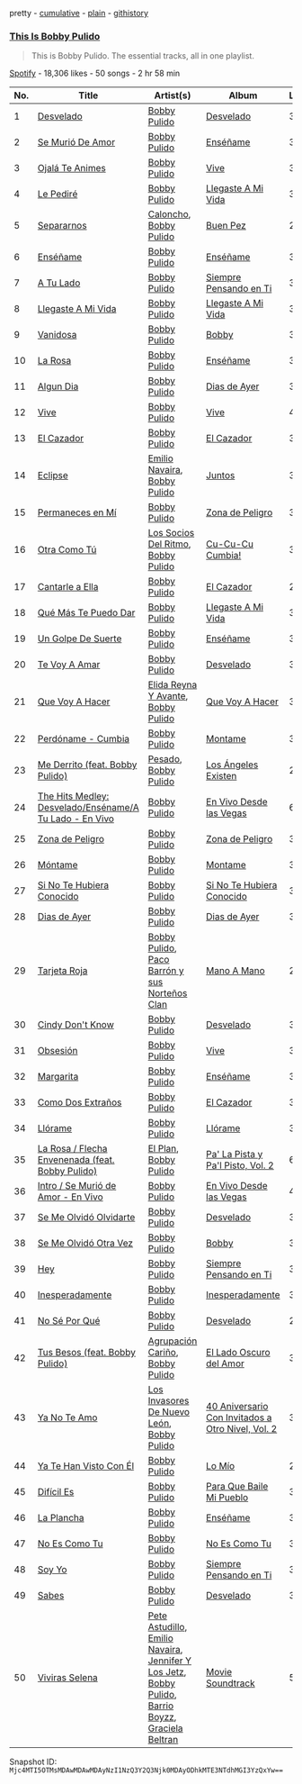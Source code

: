 pretty - [cumulative](/playlists/cumulative/37i9dQZF1DZ06evO2Jdbs4.md) - [plain](/playlists/plain/37i9dQZF1DZ06evO2Jdbs4) - [githistory](https://github.githistory.xyz/mackorone/spotify-playlist-archive/blob/main/playlists/plain/37i9dQZF1DZ06evO2Jdbs4)

### [This Is Bobby Pulido](https://open.spotify.com/playlist/37i9dQZF1DZ06evO2Jdbs4)

> This is Bobby Pulido\. The essential tracks, all in one playlist.

[Spotify](https://open.spotify.com/user/spotify) - 18,306 likes - 50 songs - 2 hr 58 min

| No. | Title | Artist(s) | Album | Length |
|---|---|---|---|---|
| 1 | [Desvelado](https://open.spotify.com/track/2JJSGhPpATm8lXeYjD95fw) | [Bobby Pulido](https://open.spotify.com/artist/4EEZg8R3dxbTCCQ1DVWtHg) | [Desvelado](https://open.spotify.com/album/2BCS2taG5BuYeL3QPCbcz2) | 3:41 |
| 2 | [Se Murió De Amor](https://open.spotify.com/track/5iuGn3RXvfvHIyIe8fyxBE) | [Bobby Pulido](https://open.spotify.com/artist/4EEZg8R3dxbTCCQ1DVWtHg) | [Enséñame](https://open.spotify.com/album/6wrBXd8mUK0dp3yMM29kWK) | 3:06 |
| 3 | [Ojalá Te Animes](https://open.spotify.com/track/1tg7ZzCAkjDNENdWL7WuIr) | [Bobby Pulido](https://open.spotify.com/artist/4EEZg8R3dxbTCCQ1DVWtHg) | [Vive](https://open.spotify.com/album/4v2fdmkaVrrT0eYhy2ix3a) | 3:00 |
| 4 | [Le Pediré](https://open.spotify.com/track/0Oon0YwVUvqf8O8KLukfZj) | [Bobby Pulido](https://open.spotify.com/artist/4EEZg8R3dxbTCCQ1DVWtHg) | [Llegaste A Mi Vida](https://open.spotify.com/album/1bm9teaYqUaTbyJzpqNu6l) | 3:32 |
| 5 | [Separarnos](https://open.spotify.com/track/5A4j5H2BchA1SqYOvQ8I4I) | [Caloncho](https://open.spotify.com/artist/2z3KntXLyEF5Lvz1kpdBoA), [Bobby Pulido](https://open.spotify.com/artist/4EEZg8R3dxbTCCQ1DVWtHg) | [Buen Pez](https://open.spotify.com/album/4M70tDygFtUlnlvmn5qLLV) | 2:58 |
| 6 | [Enséñame](https://open.spotify.com/track/0IHrQNuGVj2c3dBwyw2lNC) | [Bobby Pulido](https://open.spotify.com/artist/4EEZg8R3dxbTCCQ1DVWtHg) | [Enséñame](https://open.spotify.com/album/6wrBXd8mUK0dp3yMM29kWK) | 3:09 |
| 7 | [A Tu Lado](https://open.spotify.com/track/5X4XT9GZFvPgpQGx7hjzJX) | [Bobby Pulido](https://open.spotify.com/artist/4EEZg8R3dxbTCCQ1DVWtHg) | [Siempre Pensando en Ti](https://open.spotify.com/album/7qOe8Bc1072Lf2z1tdZTYH) | 3:44 |
| 8 | [Llegaste A Mi Vida](https://open.spotify.com/track/03vaFs8JbKg27yTKZshM55) | [Bobby Pulido](https://open.spotify.com/artist/4EEZg8R3dxbTCCQ1DVWtHg) | [Llegaste A Mi Vida](https://open.spotify.com/album/1bm9teaYqUaTbyJzpqNu6l) | 3:33 |
| 9 | [Vanidosa](https://open.spotify.com/track/2YLoqYRDpNMwSvTGhjP3gC) | [Bobby Pulido](https://open.spotify.com/artist/4EEZg8R3dxbTCCQ1DVWtHg) | [Bobby](https://open.spotify.com/album/6om6MJErxB1lRwPK6VxChD) | 3:27 |
| 10 | [La Rosa](https://open.spotify.com/track/0HiDvAV1NFSt1rLXvrTO49) | [Bobby Pulido](https://open.spotify.com/artist/4EEZg8R3dxbTCCQ1DVWtHg) | [Enséñame](https://open.spotify.com/album/6wrBXd8mUK0dp3yMM29kWK) | 3:04 |
| 11 | [Algun Dia](https://open.spotify.com/track/1SlyhgbpLEphPZM4ammgr7) | [Bobby Pulido](https://open.spotify.com/artist/4EEZg8R3dxbTCCQ1DVWtHg) | [Dias de Ayer](https://open.spotify.com/album/3uSh3AeT2wgBbLSxYcJupg) | 3:19 |
| 12 | [Vive](https://open.spotify.com/track/6ljSbHWwuUsDfOswRHlomj) | [Bobby Pulido](https://open.spotify.com/artist/4EEZg8R3dxbTCCQ1DVWtHg) | [Vive](https://open.spotify.com/album/4v2fdmkaVrrT0eYhy2ix3a) | 4:14 |
| 13 | [El Cazador](https://open.spotify.com/track/3B6ZP7yDYHRuLbid9Bk0FO) | [Bobby Pulido](https://open.spotify.com/artist/4EEZg8R3dxbTCCQ1DVWtHg) | [El Cazador](https://open.spotify.com/album/19YgCrHv3ajrWnh4EiTv5I) | 3:32 |
| 14 | [Eclipse](https://open.spotify.com/track/050UuOQmyhJ470uVMpm6dM) | [Emilio Navaira](https://open.spotify.com/artist/5ADSZA6X6nJBe7pTgcE6nA), [Bobby Pulido](https://open.spotify.com/artist/4EEZg8R3dxbTCCQ1DVWtHg) | [Juntos](https://open.spotify.com/album/6VB3iQvl5osGIQyaJv7vqm) | 3:37 |
| 15 | [Permaneces en Mí](https://open.spotify.com/track/4p5UDTUZXr7T8ctt1X1zg0) | [Bobby Pulido](https://open.spotify.com/artist/4EEZg8R3dxbTCCQ1DVWtHg) | [Zona de Peligro](https://open.spotify.com/album/3LjISuwDaksJyhnG1iiIgA) | 3:02 |
| 16 | [Otra Como Tú](https://open.spotify.com/track/055pJYboqVEcECyQQnANFY) | [Los Socios Del Ritmo](https://open.spotify.com/artist/7bzt5lHL6bzLO3c9mkxNMW), [Bobby Pulido](https://open.spotify.com/artist/4EEZg8R3dxbTCCQ1DVWtHg) | [Cu\-Cu\-Cu Cumbia!](https://open.spotify.com/album/7lvrww6BQ2UadzpdQBoEVH) | 3:48 |
| 17 | [Cantarle a Ella](https://open.spotify.com/track/6LyX5OTvWeJP2Sio5BfuDg) | [Bobby Pulido](https://open.spotify.com/artist/4EEZg8R3dxbTCCQ1DVWtHg) | [El Cazador](https://open.spotify.com/album/19YgCrHv3ajrWnh4EiTv5I) | 2:54 |
| 18 | [Qué Más Te Puedo Dar](https://open.spotify.com/track/7JTgmtRq4WBy2jG6Ijm9m8) | [Bobby Pulido](https://open.spotify.com/artist/4EEZg8R3dxbTCCQ1DVWtHg) | [Llegaste A Mi Vida](https://open.spotify.com/album/1bm9teaYqUaTbyJzpqNu6l) | 3:40 |
| 19 | [Un Golpe De Suerte](https://open.spotify.com/track/6AEpDGDeJrn8xskPJQeGMv) | [Bobby Pulido](https://open.spotify.com/artist/4EEZg8R3dxbTCCQ1DVWtHg) | [Enséñame](https://open.spotify.com/album/6wrBXd8mUK0dp3yMM29kWK) | 3:23 |
| 20 | [Te Voy A Amar](https://open.spotify.com/track/7H9BJi45b1XJwYiC1vajfc) | [Bobby Pulido](https://open.spotify.com/artist/4EEZg8R3dxbTCCQ1DVWtHg) | [Desvelado](https://open.spotify.com/album/2BCS2taG5BuYeL3QPCbcz2) | 3:56 |
| 21 | [Que Voy A Hacer](https://open.spotify.com/track/0HD0RNHrLyM1yKJaWkR56R) | [Elida Reyna Y Avante](https://open.spotify.com/artist/6FgcIpZBpVNOXHniQX9Oml), [Bobby Pulido](https://open.spotify.com/artist/4EEZg8R3dxbTCCQ1DVWtHg) | [Que Voy A Hacer](https://open.spotify.com/album/2ZRarP86dR9OrYDNjiflEL) | 3:21 |
| 22 | [Perdóname \- Cumbia](https://open.spotify.com/track/6ygtYN6UpAePDbiuEacFzA) | [Bobby Pulido](https://open.spotify.com/artist/4EEZg8R3dxbTCCQ1DVWtHg) | [Montame](https://open.spotify.com/album/6j4I0OrqKDPYkTKAThkRRE) | 3:45 |
| 23 | [Me Derrito \(feat\. Bobby Pulido\)](https://open.spotify.com/track/5UT6Ug2HZp0MZQdyf2iVCd) | [Pesado](https://open.spotify.com/artist/4BwiodzEp9Hwes5HeFjMVK), [Bobby Pulido](https://open.spotify.com/artist/4EEZg8R3dxbTCCQ1DVWtHg) | [Los Ángeles Existen](https://open.spotify.com/album/6Q2W1lDlaler63hoBRSJWs) | 2:50 |
| 24 | [The Hits Medley: Desvelado/Enséname/A Tu Lado \- En Vivo](https://open.spotify.com/track/7pob0oZ2KwUG7nRlVuwrxs) | [Bobby Pulido](https://open.spotify.com/artist/4EEZg8R3dxbTCCQ1DVWtHg) | [En Vivo Desde las Vegas](https://open.spotify.com/album/3N5UtKDt4taayE7fajYV0J) | 6:40 |
| 25 | [Zona de Peligro](https://open.spotify.com/track/3nvWPw6xafcHBK5Yghf6gk) | [Bobby Pulido](https://open.spotify.com/artist/4EEZg8R3dxbTCCQ1DVWtHg) | [Zona de Peligro](https://open.spotify.com/album/3LjISuwDaksJyhnG1iiIgA) | 3:38 |
| 26 | [Móntame](https://open.spotify.com/track/5LGnVKG4TQeTNmJQSDF2oy) | [Bobby Pulido](https://open.spotify.com/artist/4EEZg8R3dxbTCCQ1DVWtHg) | [Montame](https://open.spotify.com/album/6j4I0OrqKDPYkTKAThkRRE) | 3:24 |
| 27 | [Si No Te Hubiera Conocido](https://open.spotify.com/track/2XCYJ9eUSpPPNhgaGpKYP5) | [Bobby Pulido](https://open.spotify.com/artist/4EEZg8R3dxbTCCQ1DVWtHg) | [Si No Te Hubiera Conocido](https://open.spotify.com/album/6cxGEtFscvOD8xNYIMncQY) | 3:14 |
| 28 | [Dias de Ayer](https://open.spotify.com/track/7zSfoStk27KpJLg27Yz2Ba) | [Bobby Pulido](https://open.spotify.com/artist/4EEZg8R3dxbTCCQ1DVWtHg) | [Dias de Ayer](https://open.spotify.com/album/3uSh3AeT2wgBbLSxYcJupg) | 3:26 |
| 29 | [Tarjeta Roja](https://open.spotify.com/track/5qthAx863ljpv5HLiX9mFj) | [Bobby Pulido](https://open.spotify.com/artist/4EEZg8R3dxbTCCQ1DVWtHg), [Paco Barrón y sus Norteños Clan](https://open.spotify.com/artist/1Uz4WPsI4VylKT6lhJiDO5) | [Mano A Mano](https://open.spotify.com/album/0cnHfiGIPLUCmg7eE135Te) | 2:42 |
| 30 | [Cindy Don't Know](https://open.spotify.com/track/4yeRSlUJb9QxXAbOKk0WPg) | [Bobby Pulido](https://open.spotify.com/artist/4EEZg8R3dxbTCCQ1DVWtHg) | [Desvelado](https://open.spotify.com/album/2BCS2taG5BuYeL3QPCbcz2) | 3:38 |
| 31 | [Obsesión](https://open.spotify.com/track/4UlwEI3H7er7gq29WAh3XB) | [Bobby Pulido](https://open.spotify.com/artist/4EEZg8R3dxbTCCQ1DVWtHg) | [Vive](https://open.spotify.com/album/4v2fdmkaVrrT0eYhy2ix3a) | 3:37 |
| 32 | [Margarita](https://open.spotify.com/track/1qbsrr0AwGgTY2SD5s1qIr) | [Bobby Pulido](https://open.spotify.com/artist/4EEZg8R3dxbTCCQ1DVWtHg) | [Enséñame](https://open.spotify.com/album/6wrBXd8mUK0dp3yMM29kWK) | 3:57 |
| 33 | [Como Dos Extraños](https://open.spotify.com/track/6zpbZkfhTuywWpHcJVYOm5) | [Bobby Pulido](https://open.spotify.com/artist/4EEZg8R3dxbTCCQ1DVWtHg) | [El Cazador](https://open.spotify.com/album/19YgCrHv3ajrWnh4EiTv5I) | 3:32 |
| 34 | [Llórame](https://open.spotify.com/track/2uBdikf4ImGwMP4UZCpt0W) | [Bobby Pulido](https://open.spotify.com/artist/4EEZg8R3dxbTCCQ1DVWtHg) | [Llórame](https://open.spotify.com/album/0XT8nEBbAPG8TTRc5ZwLqf) | 3:06 |
| 35 | [La Rosa / Flecha Envenenada \(feat\. Bobby Pulido\)](https://open.spotify.com/track/1CnGSMYKYFMmZGJU4mqtYq) | [El Plan](https://open.spotify.com/artist/6hC4K4CHuu5MRsNUHAqqdy), [Bobby Pulido](https://open.spotify.com/artist/4EEZg8R3dxbTCCQ1DVWtHg) | [Pa' La Pista y Pa'l Pisto, Vol\. 2](https://open.spotify.com/album/5TEuiPGD4Gpmy7mE3nfHPI) | 6:00 |
| 36 | [Intro / Se Murió de Amor \- En Vivo](https://open.spotify.com/track/3Pwpg0uNftcanpfFwhcIlu) | [Bobby Pulido](https://open.spotify.com/artist/4EEZg8R3dxbTCCQ1DVWtHg) | [En Vivo Desde las Vegas](https://open.spotify.com/album/3N5UtKDt4taayE7fajYV0J) | 4:56 |
| 37 | [Se Me Olvidó Olvidarte](https://open.spotify.com/track/08N4oh208BCKzkVfNV7FIQ) | [Bobby Pulido](https://open.spotify.com/artist/4EEZg8R3dxbTCCQ1DVWtHg) | [Desvelado](https://open.spotify.com/album/2BCS2taG5BuYeL3QPCbcz2) | 3:21 |
| 38 | [Se Me Olvidó Otra Vez](https://open.spotify.com/track/54xyPaG8wToKbFkjGMFKMm) | [Bobby Pulido](https://open.spotify.com/artist/4EEZg8R3dxbTCCQ1DVWtHg) | [Bobby](https://open.spotify.com/album/6om6MJErxB1lRwPK6VxChD) | 3:09 |
| 39 | [Hey](https://open.spotify.com/track/7s71GmxpkyZwWm0g6vCE0b) | [Bobby Pulido](https://open.spotify.com/artist/4EEZg8R3dxbTCCQ1DVWtHg) | [Siempre Pensando en Ti](https://open.spotify.com/album/7qOe8Bc1072Lf2z1tdZTYH) | 3:31 |
| 40 | [Inesperadamente](https://open.spotify.com/track/4GAqqobic0kTtK3mfAP6Am) | [Bobby Pulido](https://open.spotify.com/artist/4EEZg8R3dxbTCCQ1DVWtHg) | [Inesperadamente](https://open.spotify.com/album/3t8iVE3ZSqgl7MRR3MfSYu) | 3:09 |
| 41 | [No Sé Por Qué](https://open.spotify.com/track/1DBsOzhJeIi46lFO3ITv5t) | [Bobby Pulido](https://open.spotify.com/artist/4EEZg8R3dxbTCCQ1DVWtHg) | [Desvelado](https://open.spotify.com/album/2BCS2taG5BuYeL3QPCbcz2) | 2:49 |
| 42 | [Tus Besos \(feat\. Bobby Pulido\)](https://open.spotify.com/track/7rnrCKF2EepfbYzMjz400n) | [Agrupación Cariño](https://open.spotify.com/artist/6wRhvAUh6C5QUoK59hc9A1), [Bobby Pulido](https://open.spotify.com/artist/4EEZg8R3dxbTCCQ1DVWtHg) | [El Lado Oscuro del Amor](https://open.spotify.com/album/1psax3q5uCURpO6RrgSrba) | 3:31 |
| 43 | [Ya No Te Amo](https://open.spotify.com/track/691UfJ3B3IVa4Hsj3DVfvM) | [Los Invasores De Nuevo León](https://open.spotify.com/artist/5CGtBYmVPeLhI1kM2Fn9Gv), [Bobby Pulido](https://open.spotify.com/artist/4EEZg8R3dxbTCCQ1DVWtHg) | [40 Aniversario Con Invitados a Otro Nivel, Vol\. 2](https://open.spotify.com/album/68RRgoiTtixqmXpCgrCGFU) | 3:01 |
| 44 | [Ya Te Han Visto Con Él](https://open.spotify.com/track/43uJ9LN57wAcrfsufEJat8) | [Bobby Pulido](https://open.spotify.com/artist/4EEZg8R3dxbTCCQ1DVWtHg) | [Lo Mío](https://open.spotify.com/album/4WlXlmCSRRJaAQZMzclg3Y) | 2:55 |
| 45 | [Difícil Es](https://open.spotify.com/track/63SeaRiwlp1AwDi1hKPejK) | [Bobby Pulido](https://open.spotify.com/artist/4EEZg8R3dxbTCCQ1DVWtHg) | [Para Que Baile Mi Pueblo](https://open.spotify.com/album/6Tr7cW0agoF7qAzHnAYa8b) | 3:16 |
| 46 | [La Plancha](https://open.spotify.com/track/0AIZSBwga3mZS7GNJKUVgB) | [Bobby Pulido](https://open.spotify.com/artist/4EEZg8R3dxbTCCQ1DVWtHg) | [Enséñame](https://open.spotify.com/album/6wrBXd8mUK0dp3yMM29kWK) | 3:32 |
| 47 | [No Es Como Tu](https://open.spotify.com/track/6YmeOtWUb3u8WBo0LcrhzQ) | [Bobby Pulido](https://open.spotify.com/artist/4EEZg8R3dxbTCCQ1DVWtHg) | [No Es Como Tu](https://open.spotify.com/album/5nNvbTmDYOd8HBHvsovdKU) | 3:29 |
| 48 | [Soy Yo](https://open.spotify.com/track/2RgBInbB7gq3ewMVkqYIPr) | [Bobby Pulido](https://open.spotify.com/artist/4EEZg8R3dxbTCCQ1DVWtHg) | [Siempre Pensando en Ti](https://open.spotify.com/album/7qOe8Bc1072Lf2z1tdZTYH) | 3:38 |
| 49 | [Sabes](https://open.spotify.com/track/60WVyxHby6SkjMPhTv3V3Y) | [Bobby Pulido](https://open.spotify.com/artist/4EEZg8R3dxbTCCQ1DVWtHg) | [Desvelado](https://open.spotify.com/album/2BCS2taG5BuYeL3QPCbcz2) | 3:35 |
| 50 | [Viviras Selena](https://open.spotify.com/track/2pXb4Rtjt4RfmdlxqUYCdG) | [Pete Astudillo](https://open.spotify.com/artist/5wB9uZHnYDudrgfxOXUsjY), [Emilio Navaira](https://open.spotify.com/artist/5ADSZA6X6nJBe7pTgcE6nA), [Jennifer Y Los Jetz](https://open.spotify.com/artist/6RNtyMrzRxg0Ojr0bmS3j7), [Bobby Pulido](https://open.spotify.com/artist/4EEZg8R3dxbTCCQ1DVWtHg), [Barrio Boyzz](https://open.spotify.com/artist/2pEJhUF93gQGPdWJnusnZp), [Graciela Beltran](https://open.spotify.com/artist/7HcFX1LEnI6zHIHCt8olTl) | [Movie Soundtrack](https://open.spotify.com/album/6tgYUMd4BkJnE88UfrUSDO) | 5:03 |

Snapshot ID: `Mjc4MTI5OTMsMDAwMDAwMDAyNzI1NzQ3Y2Q3Njk0MDAyODhkMTE3NTdhMGI3YzQxYw==`
